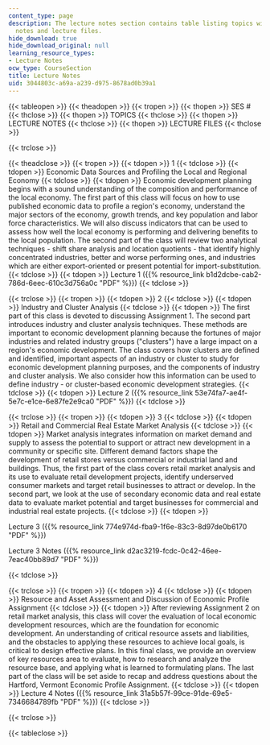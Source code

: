```yaml
---
content_type: page
description: The lecture notes section contains table listing topics with lecture
  notes and lecture files.
hide_download: true
hide_download_original: null
learning_resource_types:
- Lecture Notes
ocw_type: CourseSection
title: Lecture Notes
uid: 3044803c-a69a-a239-d975-8678ad0b39a1
---
```


{{< tableopen >}}
{{< theadopen >}}
{{< tropen >}}
{{< thopen >}}
SES #
{{< thclose >}}
{{< thopen >}}
TOPICS
{{< thclose >}}
{{< thopen >}}
LECTURE NOTES
{{< thclose >}}
{{< thopen >}}
LECTURE FILES
{{< thclose >}}

{{< trclose >}}

{{< theadclose >}}
{{< tropen >}}
{{< tdopen >}}
1
{{< tdclose >}}
{{< tdopen >}}
Economic Data Sources and Profiling the Local and Regional Economy
{{< tdclose >}}
{{< tdopen >}}
Economic development planning begins with a sound understanding of the composition and performance of the local economy. The first part of this class will focus on how to use published economic data to profile a region's economy, understand the major sectors of the economy, growth trends, and key population and labor force characteristics. We will also discuss indicators that can be used to assess how well the local economy is performing and delivering benefits to the local population. The second part of the class will review two analytical techniques - shift share analysis and location quotients - that identify highly concentrated industries, better and worse performing ones, and industries which are either export-oriented or present potential for import-substitution.
{{< tdclose >}}
{{< tdopen >}}
Lecture 1 ({{% resource_link b1d2dcbe-cab2-786d-6eec-610c3d756a0c "PDF" %}})
{{< tdclose >}}

{{< trclose >}}
{{< tropen >}}
{{< tdopen >}}
2
{{< tdclose >}}
{{< tdopen >}}
Industry and Cluster Analysis
{{< tdclose >}}
{{< tdopen >}}
The first part of this class is devoted to discussing Assignment 1. The second part introduces industry and cluster analysis techniques. These methods are important to economic development planning because the fortunes of major industries and related industry groups ("clusters") have a large impact on a region's economic development. The class covers how clusters are defined and identified, important aspects of an industry or cluster to study for economic development planning purposes, and the components of industry and cluster analysis. We also consider how this information can be used to define industry - or cluster-based economic development strategies.
{{< tdclose >}}
{{< tdopen >}}
Lecture 2 ({{% resource_link 53e74fa7-ae4f-5e7c-e1ce-6e87fe2e9ca0 "PDF" %}})
{{< tdclose >}}

{{< trclose >}}
{{< tropen >}}
{{< tdopen >}}
3
{{< tdclose >}}
{{< tdopen >}}
Retail and Commercial Real Estate Market Analysis
{{< tdclose >}}
{{< tdopen >}}
Market analysis integrates information on market demand and supply to assess the potential to support or attract new development in a community or specific site. Different demand factors shape the development of retail stores versus commercial or industrial land and buildings. Thus, the first part of the class covers retail market analysis and its use to evaluate retail development projects, identify underserved consumer markets and target retail businesses to attract or develop. In the second part, we look at the use of secondary economic data and real estate data to evaluate market potential and target businesses for commercial and industrial real estate projects.
{{< tdclose >}}
{{< tdopen >}}


Lecture 3 ({{% resource_link 774e974d-fba9-1f6e-83c3-8d97de0b6170 "PDF" %}})

Lecture 3 Notes ({{% resource_link d2ac3219-fcdc-0c42-46ee-7eac40bb89d7 "PDF" %}})


{{< tdclose >}}

{{< trclose >}}
{{< tropen >}}
{{< tdopen >}}
4
{{< tdclose >}}
{{< tdopen >}}
Resource and Asset Assessment and Discussion of Economic Profile Assignment
{{< tdclose >}}
{{< tdopen >}}
After reviewing Assignment 2 on retail market analysis, this class will cover the evaluation of local economic development resources, which are the foundation for economic development. An understanding of critical resource assets and liabilities, and the obstacles to applying these resources to achieve local goals, is critical to design effective plans. In this final class, we provide an overview of key resources area to evaluate, how to research and analyze the resource base, and applying what is learned to formulating plans. The last part of the class will be set aside to recap and address questions about the Hartford, Vermont Economic Profile Assignment.
{{< tdclose >}}
{{< tdopen >}}
Lecture 4 Notes ({{% resource_link 31a5b57f-99ce-91de-69e5-7346684789fb "PDF" %}})
{{< tdclose >}}

{{< trclose >}}

{{< tableclose >}}